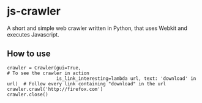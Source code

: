 js-crawler
==========

A short and simple web crawler written in Python, that uses Webkit and executes Javascript.

How to use
-----------

    crawler = Crawler(gui=True,                                                 # To see the crawler in action
                      is_link_interesting=lambda url, text: 'download' in url)  # Follow every link containing "download" in the url
    crawler.crawl('http://firefox.com')
    crawler.close()
